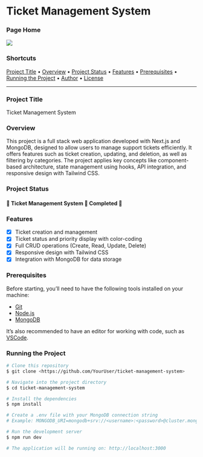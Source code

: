 # Ticket Management System

### Page Home

<img src="./public/old-home.png">

### Shortcuts

<p align="left">
 <a href="#project-title">Project Title</a> •
 <a href="#overview">Overview</a> • 
 <a href="#project-status">Project Status</a> • 
 <a href="#features">Features</a> • 
 <a href="#prerequisites">Prerequisites</a> • 
 <a href="#running-the-project">Running the Project</a> • 
 <a href="#author">Author</a> • 
 <a href="#license">License</a>
</p>

---

### Project Title

Ticket Management System

### Overview

This project is a full stack web application developed with Next.js and MongoDB, designed to allow users to manage support tickets efficiently. It offers features such as ticket creation, updating, and deletion, as well as filtering by categories. The project applies key concepts like component-based architecture, state management using hooks, API integration, and responsive design with Tailwind CSS.

### Project Status

<h4 align="left"> 
	🚧 Ticket Management System 🚀 Completed 🚧
</h4>

### Features

- [x] Ticket creation and management
- [x] Ticket status and priority display with color-coding
- [x] Full CRUD operations (Create, Read, Update, Delete)
- [x] Responsive design with Tailwind CSS
- [x] Integration with MongoDB for data storage

### Prerequisites

Before starting, you’ll need to have the following tools installed on your machine:

- [Git](https://git-scm.com)
- [Node.js](https://nodejs.org/en/)
- [MongoDB](https://www.mongodb.com)

It’s also recommended to have an editor for working with code, such as [VSCode](https://code.visualstudio.com/).

### Running the Project

```bash
# Clone this repository
$ git clone <https://github.com/YourUser/ticket-management-system>

# Navigate into the project directory
$ cd ticket-management-system

# Install the dependencies
$ npm install

# Create a .env file with your MongoDB connection string
# Example: MONGODB_URI=mongodb+srv://<username>:<password>@cluster.mongodb.net/tickets

# Run the development server
$ npm run dev

# The application will be running on: http://localhost:3000
```
